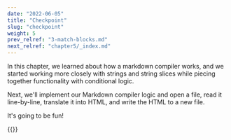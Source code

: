 ```yaml
---
date: "2022-06-05"
title: "Checkpoint"
slug: "checkpoint"
weight: 5
prev_relref: "3-match-blocks.md"
next_relref: "chapter5/_index.md"
---
```


In this chapter, we learned about how a markdown compiler works, and we started 
working more closely with strings and string slices while piecing together 
functionality with conditional logic.

Next, we'll implement our Markdown compiler logic and open a file, read it 
line-by-line, translate it into HTML, and write the HTML to a new file. 

It's going to be fun!

{{<checkpoint 
        chapter="chapter-4"
        check="fourth"
        quote="If you can't fly, then run, if you can’t run then walk, if you can’t walk then crawl, but whatever you do you have to keep moving forward." 
        author="Martin Luther King, Jr."
        gist="https://gist.github.com/jesselawson/6fe6cc4f42c9ab127804e8dc95e8d237">}}